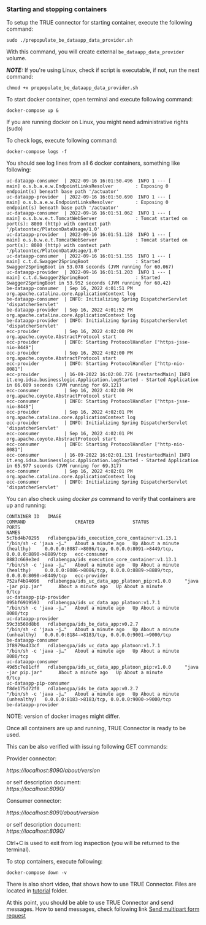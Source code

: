 ### Starting and stopping containers <a href="#startstop" id="startstop"></a>

To setup the TRUE connector for starting container, execute the following command:

```
sudo ./prepopulate_be_dataapp_data_provider.sh 

```
With this command, you will create external `be_dataapp_data_provider` volume.

***NOTE:*** If you're using Linux, check if script is executable, if not, run the next command:

```
chmod +x prepopulate_be_dataapp_data_provider.sh 

```

To start docker container, open terminal and execute following command:

```
docker-compose up &

```

If you are running docker on Linux, you might need administrative rights (sudo)

To check logs, execute following command:

```
docker-compose logs -f

```

You should see log lines from all 6 docker containers, something like following:

```
uc-dataapp-consumer  | 2022-09-16 16:01:50.496  INFO 1 --- [           main] o.s.b.a.e.w.EndpointLinksResolver        : Exposing 0 endpoint(s) beneath base path '/actuator'
uc-dataapp-provider  | 2022-09-16 16:01:50.690  INFO 1 --- [           main] o.s.b.a.e.w.EndpointLinksResolver        : Exposing 0 endpoint(s) beneath base path '/actuator'
uc-dataapp-consumer  | 2022-09-16 16:01:51.062  INFO 1 --- [           main] o.s.b.w.e.t.TomcatWebServer              : Tomcat started on port(s): 8080 (http) with context path '/platoontec/PlatoonDataUsage/1.0'
uc-dataapp-provider  | 2022-09-16 16:01:51.128  INFO 1 --- [           main] o.s.b.w.e.t.TomcatWebServer              : Tomcat started on port(s): 8080 (http) with context path '/platoontec/PlatoonDataUsage/1.0'
uc-dataapp-consumer  | 2022-09-16 16:01:51.155  INFO 1 --- [           main] c.t.d.Swagger2SpringBoot                 : Started Swagger2SpringBoot in 53.078 seconds (JVM running for 60.067)
uc-dataapp-provider  | 2022-09-16 16:01:51.203  INFO 1 --- [           main] c.t.d.Swagger2SpringBoot                 : Started Swagger2SpringBoot in 53.952 seconds (JVM running for 60.42)
be-dataapp-consumer  | Sep 16, 2022 4:01:51 PM org.apache.catalina.core.ApplicationContext log
be-dataapp-consumer  | INFO: Initializing Spring DispatcherServlet 'dispatcherServlet'
be-dataapp-provider  | Sep 16, 2022 4:01:52 PM org.apache.catalina.core.ApplicationContext log
be-dataapp-provider  | INFO: Initializing Spring DispatcherServlet 'dispatcherServlet'
ecc-provider         | Sep 16, 2022 4:02:00 PM org.apache.coyote.AbstractProtocol start
ecc-provider         | INFO: Starting ProtocolHandler ["https-jsse-nio-8449"]
ecc-provider         | Sep 16, 2022 4:02:00 PM org.apache.coyote.AbstractProtocol start
ecc-provider         | INFO: Starting ProtocolHandler ["http-nio-8081"]
ecc-provider         | 16-09-2022 16:02:00.776 [restartedMain] INFO  it.eng.idsa.businesslogic.Application.logStarted - Started Application in 66.089 seconds (JVM running for 69.121)
ecc-consumer         | Sep 16, 2022 4:02:00 PM org.apache.coyote.AbstractProtocol start
ecc-consumer         | INFO: Starting ProtocolHandler ["https-jsse-nio-8449"]
ecc-provider         | Sep 16, 2022 4:02:01 PM org.apache.catalina.core.ApplicationContext log
ecc-provider         | INFO: Initializing Spring DispatcherServlet 'dispatcherServlet'
ecc-consumer         | Sep 16, 2022 4:02:01 PM org.apache.coyote.AbstractProtocol start
ecc-consumer         | INFO: Starting ProtocolHandler ["http-nio-8081"]
ecc-consumer         | 16-09-2022 16:02:01.131 [restartedMain] INFO  it.eng.idsa.businesslogic.Application.logStarted - Started Application in 65.977 seconds (JVM running for 69.317)
ecc-consumer         | Sep 16, 2022 4:02:01 PM org.apache.catalina.core.ApplicationContext log
ecc-consumer         | INFO: Initializing Spring DispatcherServlet 'dispatcherServlet'
```

You can also check using _docker ps_ command to verify that containers are up and running:

```
CONTAINER ID   IMAGE                                             COMMAND                  CREATED              STATUS                          PORTS                                                                    NAMES
5c7bd4b70295   rdlabengpa/ids_execution_core_container:v1.13.1   "/bin/sh -c 'java -j…"   About a minute ago   Up About a minute (healthy)     0.0.0.0:8087->8086/tcp, 0.0.0.0:8091->8449/tcp, 0.0.0.0:8890->8889/tcp   ecc-consumer
8883c669e3ed   rdlabengpa/ids_execution_core_container:v1.13.1   "/bin/sh -c 'java -j…"   About a minute ago   Up About a minute (healthy)     0.0.0.0:8086->8086/tcp, 0.0.0.0:8889->8889/tcp, 0.0.0.0:8090->8449/tcp   ecc-provider
752af4b94096   rdlabengpa/ids_uc_data_app_platoon_pip:v1.0.0     "java -jar pip.jar"      About a minute ago   Up About a minute               0/tcp                                                                    uc-dataapp-pip-provider
095bf6919593   rdlabengpa/ids_uc_data_app_platoon:v1.7.1         "/bin/sh -c 'java -j…"   About a minute ago   Up About a minute               8080/tcp                                                                 uc-dataapp-provider
59c3b560d8b6   rdlabengpa/ids_be_data_app:v0.2.7                 "/bin/sh -c 'java -j…"   About a minute ago   Up About a minute (unhealthy)   0.0.0.0:8184->8183/tcp, 0.0.0.0:9001->9000/tcp                           be-dataapp-consumer
3f8979a433cf   rdlabengpa/ids_uc_data_app_platoon:v1.7.1         "/bin/sh -c 'java -j…"   About a minute ago   Up About a minute               8080/tcp                                                                 uc-dataapp-consumer
49d5c7e81cff   rdlabengpa/ids_uc_data_app_platoon_pip:v1.0.0     "java -jar pip.jar"      About a minute ago   Up About a minute               0/tcp                                                                    uc-dataapp-pip-consumer
f8de175d72f0   rdlabengpa/ids_be_data_app:v0.2.7                 "/bin/sh -c 'java -j…"   About a minute ago   Up About a minute (unhealthy)   0.0.0.0:8183->8183/tcp, 0.0.0.0:9000->9000/tcp                           be-dataapp-provider

```

NOTE: version of docker images might differ.

Once all containers are up and running, TRUE Connector is ready to be used.

This can be also verified with issuing following GET commands:

Provider connector:

_https://localhost:8090/about/version_

or self description document:\
_https://localhost:8090/_

Consumer connector:

_https://localhost:8091/about/version_

or self description document:\
_https://localhost:8090/_

Ctrl+C is used to exit from log inspection (you will be returned to the terminal).

To stop containers, execute following:

```
docker-compose down -v
```

There is also short video, that shows how to use TRUE Connector. Files are located in [tutorial](../tutorial) folder.

At this point, you should be able to use TRUE Connector and send messages. How to send messages, check following link [Send multipart form request](../exchange-data.md)
